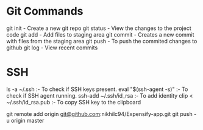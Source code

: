 # Git Commands

git init - Create a new git repo
git status - View the changes to the project code
git add - Add files to staging area
git commit - Creates a new commit with files from the staging area
git push - To push the commited changes to github
git log - View recent commits

# SSH
ls -a ~/.ssh 			 :- To check if SSH keys present.
eval "$(ssh-agent -s)"   :- To check if SSH agent running.
ssh-add ~/.ssh/id_rsa    :- To add identity
clip < ~/.ssh/id_rsa.pub :- To copy SSH key to the clipboard

git remote add origin git@github.com:nikhilc94/Expensify-app.git
git push -u origin master